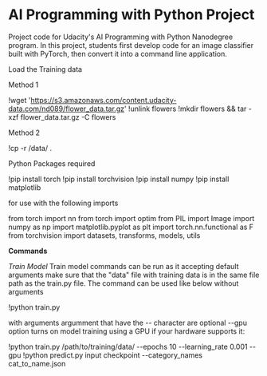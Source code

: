 # AI Programming with Python Project

Project code for Udacity's AI Programming with Python Nanodegree program. In this project, students first develop code for an image classifier built with PyTorch, then convert it into a command line application.


Load the Training data 

Method 1

!wget 'https://s3.amazonaws.com/content.udacity-data.com/nd089/flower_data.tar.gz'
!unlink flowers
!mkdir flowers && tar -xzf flower_data.tar.gz -C flowers

Method 2

!cp -r /data/ .


Python Packages required 

!pip install torch 
!pip install torchvision 
!pip install numpy
!pip install matplotlib

for use with the following imports

from torch import nn
from torch import optim
from PIL import Image
import numpy as np
import matplotlib.pyplot as plt
import torch.nn.functional as F
from torchvision import datasets, transforms, models, utils



**Commands** 

*Train Model*
Train model commands can be run as it accepting default arguments make sure that the "data" file with training data is in the same file path as the train.py file. The command can be used like below without arguments 

!python train.py 

with arguments argumment that have the -- character are optional  --gpu option turns on model training using a GPU if your hardware supports it: 

!python train.py /path/to/training/data/ --epochs 10 --learning_rate 0.001 --gpu 
!python predict.py input checkpoint --category_names cat_to_name.json
